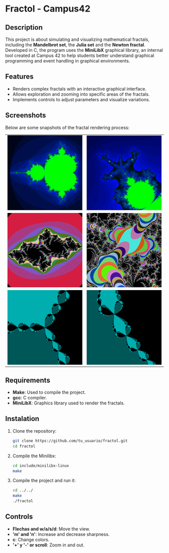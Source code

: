# Fractol - Campus42

## Description

This project is about simulating and visualizing mathematical fractals, including the **Mandelbrot set**, the **Julia set** and the **Newton fractal**. Developed in C, the program uses the **MiniLibX** graphical library, an internal tool created at Campus 42 to help students better understand graphical programming and event handling in graphical environments.

## Features
 - Renders complex fractals with an interactive graphical interface.
 - Allows exploration and zooming into specific areas of the fractals.
 - Implements controls to adjust parameters and visualize variations.

## Screenshots
Below are some snapshots of the fractal rendering process:
<table>
<tr>
<td><img src="screenshots/mandelbrot.png" alt="Mandelbrot Fractal" width="300"></td>
<td><img src="screenshots/mandelbrot_zoom.png" alt="Menger Sponge 3D" width="300"></td>
</tr>
<tr>
<td><img src="screenshots/julia_set.png" alt="Julia Set" width="300"></td>
<td><img src="screenshots/julia_set_zoom.png" alt="Zoomed Fractal" width="300"></td>
</tr>
<tr>
<td><img src="screenshots/newton_fractal.png" alt="Newton Fractal" width="300"></td>
<td><img src="screenshots/newton_fractal_zoom.png" alt="Mandelbrot Zoom" width="300"></td>
</tr>
</table>

## Requirements

- **Make**: Used to compile the project.
- **gcc**: C compiler.
- **MiniLibX**: Graphics library used to render the fractals.

## Instalation

1. Clone the repository:
	```sh
	git clone https://github.com/tu_usuario/fractol.git
	cd fractol
3. Compile the Minilibx:
	```sh
	cd include/minilibx-linux
	make
2. Compile the project and run it:
	```sh
	cd ../../
	make
	./fractol

## Controls

 - **Flechas and w/a/s/d**: Move the view.
 - **'m' and 'n'**:  Increase and decrease sharpness.
 - **c**: Change colors.
 - **'+' y '-' or scroll**:  Zoom in and out.